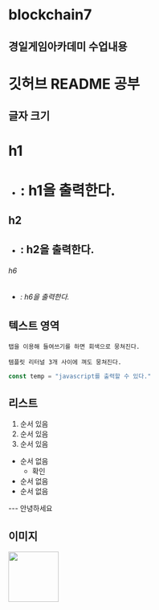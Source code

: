 # blockchain7
## 경일게임아카데미 수업내용 ##


# 깃허브 README 공부
## 글자 크기
# h1
- # : h1을 출력한다.
## h2
- ## : h2을 출력한다.
###### h6
- ###### : h6을 출력한다.

## 텍스트 영역
	탭을 이용해 들여쓰기를 하면 회색으로 뭉쳐진다.

```
템플릿 리터널 3개 사이에 껴도 뭉쳐진다.
```

```javascript
const temp = "javascript를 출력할 수 있다."
```

## 리스트
1. 순서 있음
2. 순서 있음
3. 순서 있음

- 순서 없음
  - 확인
- 순서 없음
- 순서 없음

--- 안녕하세요

## 이미지
<img src="/" width="100px"></img>
